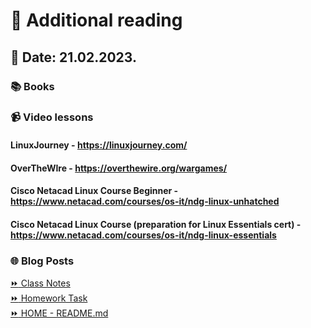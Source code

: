 # 📖 Additional reading
## 📅 Date: 21.02.2023.

### 📚 Books

### 📹 Video lessons

#### LinuxJourney - https://linuxjourney.com/
#### OverTheWIre - https://overthewire.org/wargames/
#### Cisco Netacad Linux Course Beginner - https://www.netacad.com/courses/os-it/ndg-linux-unhatched
#### Cisco Netacad Linux Course (preparation for Linux Essentials cert) - https://www.netacad.com/courses/os-it/ndg-linux-essentials

### 🌐 Blog Posts   

[:fast_forward: Class Notes](/devops-mentorship-program/02-february/week-2-210223/00-class-notes.md)  
[:fast_forward: Homework Task](/devops-mentorship-program/02-february/week-2-210223/01-homework.md)  
[:fast_forward: HOME - README.md](https://github.com/allops-solutions/devops-aws-mentorship-program#devops-mentorship-program)   

